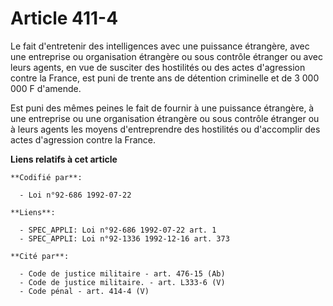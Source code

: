 # Article 411-4

Le fait d'entretenir des intelligences avec une puissance étrangère, avec une entreprise ou organisation étrangère ou sous
contrôle étranger ou avec leurs agents, en vue de susciter des hostilités ou des actes d'agression contre la France, est puni
de trente ans de détention criminelle et de 3 000 000 F d'amende.

Est puni des mêmes peines le fait de fournir à une puissance étrangère, à une entreprise ou une organisation étrangère ou
sous contrôle étranger ou à leurs agents les moyens d'entreprendre des hostilités ou d'accomplir des actes d'agression contre
la France.

**Liens relatifs à cet article**

	**Codifié par**:

	  - Loi n°92-686 1992-07-22

	**Liens**:

	  - SPEC_APPLI: Loi n°92-686 1992-07-22 art. 1
	  - SPEC_APPLI: Loi n°92-1336 1992-12-16 art. 373

	**Cité par**:

	  - Code de justice militaire - art. 476-15 (Ab)
	  - Code de justice militaire. - art. L333-6 (V)
	  - Code pénal - art. 414-4 (V)
